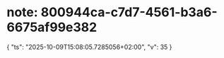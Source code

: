 ﻿# note: 800944ca-c7d7-4561-b3a6-6675af99e382
{ "ts": "2025-10-09T15:08:05.7285056+02:00", "v": 35 }
